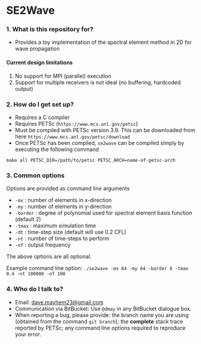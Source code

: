 # SE2Wave #

### 1. What is this repository for? ###

* Provides a toy implementation of the spectral element method in 2D for wave propagation

#### Current design limitations ####
1. No support for MPI (parallel) execution
2. Support for multiple receivers is not ideal (no buffering, hardcoded output)

### 2. How do I get set up? ###

* Requires a C compiler
* Requires PETSc (`https://www.mcs.anl.gov/petsc`)
* Must be compiled with PETSc version 3.9. This can be downloaded from here `https://www.mcs.anl.gov/petsc/download`
* Once PETSc has been compiled, `se2wave` can be compiled simply by executing the following command
``` 
make all PETSC_DIR=/path/to/petsc PETSC_ARCH=name-of-petsc-arch
```

### 3. Common options ###

Options are provided as command line arguments

* `-mx` : number of elements in x-direction 
* `-my` : number of elements in y-direction 
* `-border` : degree of polynomial used for spectral element basis function (default 2)
* `-tmax` : maximum simulation time
* `-dt` : time-step size (default will use 0.2 CFL)
* `-nt` : number of time-steps to perform
* `-of` : output frequency

The above options are all optional.

Example command line option:
```./se2wave -mx 64 -my 64 -border 6 -tmax 0.4 -nt 100000 -of 100```

### 4. Who do I talk to? ###

* Email: dave.mayhem23@gmail.com
* Communication via BitBucket: Use `@dmay` in any BitBucket dialogue box.
* When reporting a bug, please provide: the branch name you are using (obtained from the command `git branch`); the **complete** stack trace reported by PETSc; any command line options required to reproduce your error.
